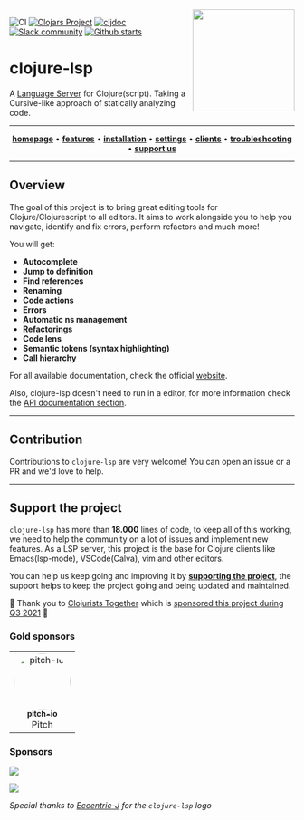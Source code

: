 <img src="images/logo-dark.svg" width="180" align="right">

![CI](https://img.shields.io/github/workflow/status/clojure-lsp/clojure-lsp/CI?style=flat-square)
[![Clojars Project](https://img.shields.io/clojars/v/com.github.clojure-lsp/clojure-lsp.svg)](https://clojars.org/com.github.clojure-lsp/clojure-lsp)
[![cljdoc](https://cljdoc.org/badge/com.github.clojure-lsp/clojure-lsp)](https://cljdoc.org/d/com.github.clojure-lsp/clojure-lsp)
[![Slack community](https://img.shields.io/badge/Slack-chat-blue?style=flat-square)](https://clojurians.slack.com/archives/CPABC1H61)
[![Github starts](https://img.shields.io/github/stars/clojure-lsp/clojure-lsp?style=social)](https://github.com/clojure-lsp/clojure-lsp)

# clojure-lsp

A [Language Server](https://microsoft.github.io/language-server-protocol/) for Clojure(script). Taking a Cursive-like approach of statically analyzing code.

<hr>
<p align="center">
  <a href="https://clojure-lsp.io"><strong>homepage</strong></a> •
  <a href="https://clojure-lsp.io/features/"><strong>features</strong></a> •
  <a href="https://clojure-lsp.io/installation/"><strong>installation</strong></a> •
  <a href="https://clojure-lsp.io/settings"><strong>settings</strong></a> •
  <a href="https://clojure-lsp.io/clients"><strong>clients</strong></a> •
  <a href="https://clojure-lsp.io/troubleshooting"><strong>troubleshooting</strong></a> •
  <a href="https://github.com/sponsors/clojure-lsp"><strong>support us</strong></a>
</p>
<hr>

## Overview 

The goal of this project is to bring great editing tools for Clojure/Clojurescript to all editors.
It aims to work alongside you to help you navigate, identify and fix errors, perform refactors and much more!

You will get:

- **Autocomplete**
- **Jump to definition**
- **Find references**
- **Renaming**
- **Code actions**
- **Errors**
- **Automatic ns management**
- **Refactorings**
- **Code lens**
- **Semantic tokens (syntax highlighting)**
- **Call hierarchy**

For all available documentation, check the official [website](https://clojure-lsp.io/).

Also, clojure-lsp doesn't need to run in a editor, for more information check the [API documentation section](https://clojure-lsp.io/api/).

---
## Contribution

Contributions to `clojure-lsp` are very welcome! You can open an issue or a PR and we'd love to help.

---
## Support the project

`clojure-lsp` has more than __18.000__ lines of code, to keep all of this working, we need to help the community on a lot of issues and implement new features. As a LSP server, this project is the base for Clojure clients like Emacs(lsp-mode), VSCode(Calva), vim and other editors.

You can help us keep going and improving it by **[supporting the project](https://github.com/sponsors/clojure-lsp)**, the support helps to keep the project going and being updated and maintained.

:rocket: Thank you to [Clojurists Together](https://www.clojuriststogether.org/) which is [sponsored this project during Q3 2021](https://www.clojuriststogether.org/news/q3-2021-funding-announcement/) :rocket:

### Gold sponsors

<table id="github-sponsors">
  <tr>
    <td align="center">
      <div>
        <a href="https://github.com/pitch-io">
          <img src="https://github.com/pitch-io.png" width="100px;" style="border-radius: 50%;" alt="pitch-io"/>
          <br/>
          <sub><b>pitch-io</b></sub>
        </a>
        <br/>
         Pitch
      </div>
    </td>
  </tr>
</table>

### Sponsors

[![](https://opencollective.com/clojure-lsp/tiers/sponsor.svg)](https://opencollective.com/clojure-lsp)

[![](https://opencollective.com/clojure-lsp/tiers/backer.svg)](https://opencollective.com/clojure-lsp)

_Special thanks to [Eccentric-J](https://eccentric-j.com/) for the `clojure-lsp` logo_
